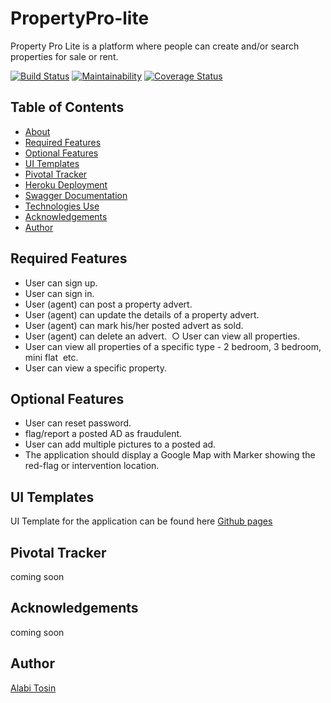# PropertyPro-lite

Property Pro Lite is a platform where people can create and/or search properties for sale or rent.

[![Build Status](https://travis-ci.org/alatos2/lite.svg?branch=master)](https://travis-ci.org/alatos2/lite) [![Maintainability](https://api.codeclimate.com/v1/badges/fdab7ae67efbfae4efb8/maintainability)](https://codeclimate.com/github/alatos2/lite/maintainability) [![Coverage Status](https://coveralls.io/repos/github/alatos2/lite/badge.svg?branch=master&service=github)](https://coveralls.io/github/alatos2/lite?branch=master)

## Table of Contents

* [About](#propertypro-lite)
* [Required Features](#required-features)
* [Optional Features](#optional-features)
* [UI Templates](#ui-templates)
* [Pivotal Tracker](#pivotal-tracker)
* [Heroku Deployment](#heroku-deployment)
* [Swagger Documentation](#swagger-documentation)
* [Technologies Use](#technologies-used)
* [Acknowledgements](#acknowledgements)
* [Author](#author)

## Required Features

* User can sign up.
* User can sign in. 
* User (agent) can post a property advert.
* User (agent) can update the details of a property advert.
* User (agent) can mark his/her posted advert as sold.
* User (agent) can delete an advert.  ○ User can view all properties.
* User can view all properties of a specific type - 2 bedroom, 3 bedroom, mini flat  etc.
* User can view a specific property.

## Optional Features

* User can reset password.
* flag/report​ a posted AD as fraudulent.
* User can add multiple pictures to a posted ad.
* The application should display a Google Map with Marker showing the red-flag or intervention location.

## UI Templates

UI Template for the application can be found here [Github pages](https://alatos2.github.io/lite/UI/)

## Pivotal Tracker

coming soon

## Acknowledgements

coming soon

## Author

[Alabi Tosin](https://github.com/alatos2)


